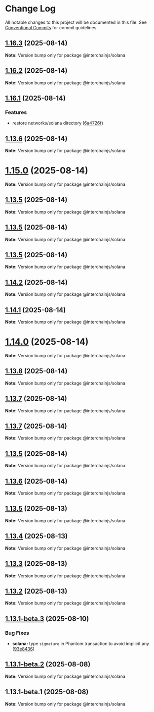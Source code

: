 # Change Log

All notable changes to this project will be documented in this file.
See [Conventional Commits](https://conventionalcommits.org) for commit guidelines.

## [1.16.3](https://github.com/hyperweb-io/interchainjs/compare/@interchainjs/solana@1.16.2...@interchainjs/solana@1.16.3) (2025-08-14)

**Note:** Version bump only for package @interchainjs/solana

## [1.16.2](https://github.com/hyperweb-io/interchainjs/compare/@interchainjs/solana@1.16.1...@interchainjs/solana@1.16.2) (2025-08-14)

**Note:** Version bump only for package @interchainjs/solana

## [1.16.1](https://github.com/hyperweb-io/interchainjs/compare/@interchainjs/solana@1.15.0...@interchainjs/solana@1.16.1) (2025-08-14)

### Features

- restore networks/solana directory ([6a4726f](https://github.com/hyperweb-io/interchainjs/commit/6a4726fe0f70c98100075acf735254f1252775f9))

## [1.13.6](https://github.com/hyperweb-io/interchainjs/compare/@interchainjs/solana@1.15.0...@interchainjs/solana@1.13.6) (2025-08-14)

**Note:** Version bump only for package @interchainjs/solana

# [1.15.0](https://github.com/hyperweb-io/interchainjs/compare/@interchainjs/solana@1.13.5...@interchainjs/solana@1.15.0) (2025-08-14)

**Note:** Version bump only for package @interchainjs/solana

## [1.13.5](https://github.com/hyperweb-io/interchainjs/compare/@interchainjs/solana@1.14.2...@interchainjs/solana@1.13.5) (2025-08-14)

**Note:** Version bump only for package @interchainjs/solana

## [1.13.5](https://github.com/hyperweb-io/interchainjs/compare/@interchainjs/solana@1.14.2...@interchainjs/solana@1.13.5) (2025-08-14)

**Note:** Version bump only for package @interchainjs/solana

## [1.13.5](https://github.com/hyperweb-io/interchainjs/compare/@interchainjs/solana@1.14.2...@interchainjs/solana@1.13.5) (2025-08-14)

**Note:** Version bump only for package @interchainjs/solana

## [1.14.2](https://github.com/hyperweb-io/interchainjs/compare/@interchainjs/solana@1.14.1...@interchainjs/solana@1.14.2) (2025-08-14)

**Note:** Version bump only for package @interchainjs/solana

## [1.14.1](https://github.com/hyperweb-io/interchainjs/compare/@interchainjs/solana@1.14.0...@interchainjs/solana@1.14.1) (2025-08-14)

**Note:** Version bump only for package @interchainjs/solana

# [1.14.0](https://github.com/hyperweb-io/interchainjs/compare/@interchainjs/solana@1.13.8...@interchainjs/solana@1.14.0) (2025-08-14)

**Note:** Version bump only for package @interchainjs/solana

## [1.13.8](https://github.com/hyperweb-io/interchainjs/compare/@interchainjs/solana@1.13.7...@interchainjs/solana@1.13.8) (2025-08-14)

**Note:** Version bump only for package @interchainjs/solana

## [1.13.7](https://github.com/hyperweb-io/interchainjs/compare/@interchainjs/solana@1.13.7...@interchainjs/solana@1.13.7) (2025-08-14)

**Note:** Version bump only for package @interchainjs/solana

## [1.13.7](https://github.com/hyperweb-io/interchainjs/compare/@interchainjs/solana@1.13.6...@interchainjs/solana@1.13.7) (2025-08-14)

**Note:** Version bump only for package @interchainjs/solana

## [1.13.5](https://github.com/hyperweb-io/interchainjs/compare/@interchainjs/solana@1.13.6...@interchainjs/solana@1.13.5) (2025-08-14)

**Note:** Version bump only for package @interchainjs/solana

## [1.13.6](https://github.com/hyperweb-io/interchainjs/compare/@interchainjs/solana@1.13.5...@interchainjs/solana@1.13.6) (2025-08-14)

**Note:** Version bump only for package @interchainjs/solana

## [1.13.5](https://github.com/hyperweb-io/interchainjs/compare/@interchainjs/solana@1.13.4...@interchainjs/solana@1.13.5) (2025-08-13)

**Note:** Version bump only for package @interchainjs/solana

## [1.13.4](https://github.com/hyperweb-io/interchainjs/compare/@interchainjs/solana@1.13.3...@interchainjs/solana@1.13.4) (2025-08-13)

**Note:** Version bump only for package @interchainjs/solana

## [1.13.3](https://github.com/hyperweb-io/interchainjs/compare/@interchainjs/solana@1.13.2...@interchainjs/solana@1.13.3) (2025-08-13)

**Note:** Version bump only for package @interchainjs/solana

## [1.13.2](https://github.com/hyperweb-io/interchainjs/compare/@interchainjs/solana@1.13.1-beta.3...@interchainjs/solana@1.13.2) (2025-08-13)

**Note:** Version bump only for package @interchainjs/solana

## [1.13.1-beta.3](https://github.com/hyperweb-io/interchainjs/compare/@interchainjs/solana@1.13.1-beta.2...@interchainjs/solana@1.13.1-beta.3) (2025-08-10)

### Bug Fixes

- **solana:** type `signature` in Phantom transaction to avoid implicit any ([93e8436](https://github.com/hyperweb-io/interchainjs/commit/93e8436788aab9b70fa883f01a35eec0644b6e69))

## [1.13.1-beta.2](https://github.com/hyperweb-io/interchainjs/compare/@interchainjs/solana@1.13.1-beta.1...@interchainjs/solana@1.13.1-beta.2) (2025-08-08)

**Note:** Version bump only for package @interchainjs/solana

## 1.13.1-beta.1 (2025-08-08)

**Note:** Version bump only for package @interchainjs/solana
